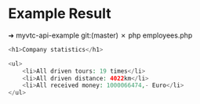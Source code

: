 # Example Result

➜  myvtc-api-example git:(master) ✗ php employees.php
```php
<h1>Company statistics</h1>

<ul>
    <li>All driven tours: 19 times</li>
    <li>All driven distance: 4022km</li>
    <li>All received money: 1000066474,- Euro</li>
</ul>
```
